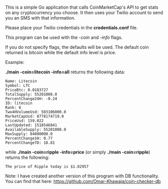 This is a simple Go application that calls CoinMarketCap's API to get stats 
on any cryptocurrency you choose. It then uses your Twilio account to send
you an SMS with that information.

Please place your Twilio credentials in the **credentials.conf** file.

This program can be used with the *-coin* and *-info* flags.

If you do not specify flags, the defaults will be used. The default coin
returned is bitcoin while the default info level is price.

Example:

**./main -coin=litecoin -info=all** returns the following data:

```
Name: Litecoin 
Symbol: LTC 
PriceBtc: 0.0183727 
TotalSupply: 55201008.0 
PercentChange24H: -0.24 
ID: litecoin 
Rank: 6 
Two4HVolumeUsd: 503106000.0 
MarketCapUsd: 8778174719.0 
PriceUsd: 159.022 
LastUpdated: 1518546841 
AvailableSupply: 55201008.0 
MaxSupply: 84000000.0 
PercentChange1H: 0.77 
PercentChange7D: 18.81 
```

while **./main -coin=ripple -info=price** (or simply **./main -coin=ripple**)
returns the following:

```
The price of Ripple today is $1.02957
```

Note: I have created another version of this program with DB functionality.
You can find that here: https://github.com/Omar-Khawaja/coin-checker-db
